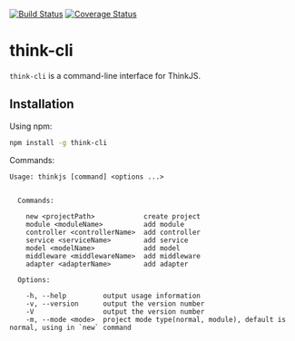 [![Build Status](https://travis-ci.org/thinkjs/think-cli.svg?branch=master)](https://travis-ci.org/thinkjs/think-cli)
[![Coverage Status](https://coveralls.io/repos/github/thinkjs/think-cli/badge.svg)](https://coveralls.io/github/thinkjs/think-cli)

# think-cli


`think-cli` is a command-line interface for ThinkJS.

## Installation

Using npm:

```sh
npm install -g think-cli
```

Commands:

```
Usage: thinkjs [command] <options ...>


  Commands:

    new <projectPath>            create project
    module <moduleName>          add module
    controller <controllerName>  add controller
    service <serviceName>        add service
    model <modelName>            add model
    middleware <middlewareName>  add middleware
    adapter <adapterName>        add adapter

  Options:

    -h, --help         output usage information
    -v, --version      output the version number
    -V                 output the version number
    -m, --mode <mode>  project mode type(normal, module), default is normal, using in `new` command
```



